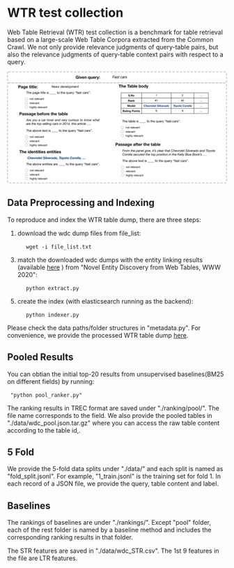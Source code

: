 # WTR test collection

Web Table Retrieval (WTR) test collection is a benchmark for table retrieval based on a large-scale Web Table Corpora extracted from the Common Crawl.
We not only provide relevance judgments of query-table pairs, but also the relevance judgments of query-table context pairs with respect to a query.

![AMT example](./figures/task_illu.png)



## Data Preprocessing and Indexing


To reproduce and index the WTR table dump, there are three steps: 

1. download the wdc dump files from file_list:
```
      wget -i file_list.txt
```
3. match the downloaded wdc dumps with the entity linking results (available [here](https://zenodo.org/record/3627274#.YD31RS2cbcI) ) from "Novel Entity Discovery from Web Tables, WWW 2020":
```
      python extract.py
```
5. create the index (with elasticsearch running as the backend):
```
      python indexer.py
```

Please check the data paths/folder structures in "metadata.py".
For convenience, we provide the processed WTR table dump [here](http://www.cse.lehigh.edu/~brian/data/WTR_tables.tar.gz).

## Pooled Results

You can obtian the initial top-20 results from unsupervised baselines(BM25 on different fields) by running:
```
 "python pool_ranker.py"
```

The ranking results in TREC format are saved under "./ranking/pool/". The file name corresponds to the field.
We also provide the pooled tables in "./data/wdc_pool.json.tar.gz" where you can access the raw table content according to the table id,.


## 5 Fold

We provide the 5-fold data splits under "./data/" and each split is named as "fold_split.jsonl". For example, "1_train.jsonl" is the training set for fold 1. In each record of a JSON file, we provide the query, table content and label.

## Baselines

The rankings of baselines are under "./rankings/". Except "pool" folder, each of the rest folder is named by a baseline method and includes the corresponding ranking results in that folder.

The STR features are saved in "./data/wdc_STR.csv". The 1st 9 features in the file are LTR features.
